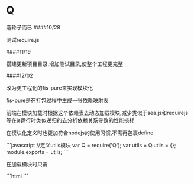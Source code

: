 Q
=
造轮子而已
####10/28
<p>测试require.js</p>
####11/19
<p>搭建更新项目目录,增加测试目录,使整个工程更完整</p>
####12/02
<p>改为更工程化的fis-pure来实现模块化</p>
<p>fis-pure是在打包过程中生成一张依赖映射表</p>
<p>前端在模块加载时根据这个依赖表去动态加载模块,减少类似于sea.js和requirejs等在js运行时类似递归的去分析依赖关系导致的性能损耗</p>
<p>在模块化定义时也更加符合nodejs的使用习惯,不需再包裹define</p>
```javascript
//定义utils模块
var Q = require('Q');
var utils = Q.utils = {};
module.exports = utils;
```
<p>在加载模块时只需</p>
```html
<!doctype html>
<html>
<head>
    <meta charset="utf-8">
    <meta http-equiv="X-UA-Compatible" content="IE=edge,chrome=1">
    <title>Todo</title>
    <script type="text/javascript" src="lib/mod.js"></script>
    <!--[if lt IE 9]>
    <script src="lib/html5shiv.min.js"></script>
    <![endif]-->
</head>
<body>
<script type="text/javascript">
    var Q = require('core/Q');
    console.log(Q);
</script>
</body>
</html>
```